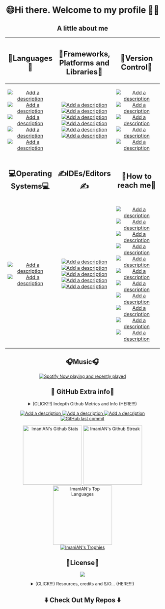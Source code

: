 <h1 align="center"> <!--- Level 2 Heading to align contents -->
  😄Hi there. Welcome to my profile 🤗👋
</h1>

<h2 align="center">A little about me</h2> <!--- Level 2 Heading to align contents -->
<table> <!--- Table Grid format for readability -->
  <thead>
    <tr>
      <th>
        <h2 align="center">🧠Languages🧠</h2> <!--- Level 2 Heading to align contents -->
      </th>
      <th>
        <h2 align="center">🥋Frameworks, Platforms and Libraries🥋</h2> <!--- Level 2 Heading to align contents -->
      </th>
      <th>
        <h2 align="center">🧙Version Control🧙 </h2> <!--- Level 2 Heading to align contents -->
      </th>
    </tr>
  </thead>
  <tbody>
    <tr>
      <td> <!--- Contents for "🧠Languages🧠" -->
        <p align="center"> <!--- P tag to align contents -->
          <a href="https://www.microsoft.com/en-us/sql-server/sql-server-downloads">
            <img src="https://img.shields.io/badge/Microsoft%20SQL%20Sever-CC2927?style=for-the-badge&logo=microsoft%20sql%20server&logoColor=white" alt="Add a description" title= "Click HERE to find out more">
          </a>
          <a href="https://www.javascript.com/">
            <img src="https://img.shields.io/badge/javascript-%23323330.svg?style=for-the-badge&logo=javascript&logoColor=%23F7DF1E" alt="Add a description" title= "Click HERE to find out more">
          </a>
          <a href="https://www.postgresql.org/">
            <img src="https://img.shields.io/badge/postgres-%23316192.svg?style=for-the-badge&logo=postgresql&logoColor=white" alt="Add a description" title= "Click HERE to find out more">
          </a>
          <a href="https://www.python.org/">
            <img src="https://img.shields.io/badge/python-3670A0?style=for-the-badge&logo=python&logoColor=ffdd54" alt="Add a description" title= "Click HERE to find out more">
          </a>
          <a href="https://docs.microsoft.com/en-us/dotnet/csharp/">
            <img src="https://img.shields.io/badge/c%23-%23239120.svg?style=for-the-badge&logo=c-sharp&logoColor=white" alt="Add a description" title= "Click HERE to find out more">
          </a>
        </p>
      </td>
      <td> <!--- Contents for "🥋Frameworks, Platforms and Libraries🥋" -->
        <p align="center"> <!--- P tag to align contents -->
          <a href="https://tailwindcss.com/">
            <img src="https://img.shields.io/badge/tailwind-%2338B2AC.svg?style=for-the-badge&logo=tailwind-css&logoColor=white" alt="Add a description" title= "Click HERE to find out more">
          </a>
          <a href="https://supabase.com/">
            <img src="https://img.shields.io/badge/Supabase-3ECF8E?style=for-the-badge&logo=supabase&logoColor=white" alt="Add a description" title= "Click HERE to find out more">
          </a>
          <a href="https://nodejs.org/">
            <img src="https://img.shields.io/badge/node.js-6DA55F?style=for-the-badge&logo=node.js&logoColor=white" alt="Add a description" title= "Click HERE to find out more">
          </a>
          <a href="https://vercel.com/">
            <img src="https://img.shields.io/badge/vercel-%23000000.svg?style=for-the-badge&logo=vercel&logoColor=white" alt="Add a description" title= "Click HERE to find out more">
          </a>
          <a href="https://dotnet.microsoft.com/en-us/">
            <img src="https://img.shields.io/badge/.NET-5C2D91?style=for-the-badge&logo=.net&logoColor=white" alt="Add a description" title= "Click HERE to find out more">
          </a>
          <a href="https://svelte.dev/">
            <img src="https://img.shields.io/badge/svelte-%23f1413d.svg?style=for-the-badge&logo=svelte&logoColor=white" alt="Add a description" title= "Click HERE to find out more">
          </a>
        </p>
      </td>
<td> <!--- Contents for "🧙Version Control🧙" -->
        <p align="center"> <!--- P tag to align contents -->
          <a href="https://github.com/features/actions">
            <img src="https://img.shields.io/badge/github%20actions-%232671E5.svg?style=for-the-badge&logo=githubactions&logoColor=white" alt="Add a description" title= "Click HERE to find out more">
          </a>
          <a href="https://about.gitlab.com/">
            <img src="https://img.shields.io/badge/GitLab%20CI-%23181717.svg?style=for-the-badge&logo=gitlab&logoColor=white" alt="Add a description" title= "Click HERE to find out more">
          </a>
          <a href="https://about.gitlab.com/">
            <img src="https://img.shields.io/badge/gitlab-%23181717.svg?style=for-the-badge&logo=gitlab&logoColor=white" alt="Add a description" title= "Click HERE to find out more">
          </a>
          <a href="https://github.com/ImaniAN">
            <img src="https://img.shields.io/badge/github-%23121011.svg?style=for-the-badge&logo=github&logoColor=white" alt="Add a description" title= "Click HERE to find out more">
          </a>
          <a href="https://git-scm.com/">
            <img src="https://img.shields.io/badge/git-%23F05033.svg?style=for-the-badge&logo=git&logoColor=white" alt="Add a description" title= "Click HERE to find out more">
          </a>
        </p>
      </td>
    </tr>
    <tr>
      <td>
        <h2 align="center">💻Operating Systems💻</h2> <!--- Level 2 Heading to align contents -->
      </td>
      <td>
        <h2 align="center">✍IDEs/Editors✍</h2> <!--- Level 2 Heading to align contents -->
      </td>
      <td>
        <h2 align="center">📲How to reach me📲</h2> <!--- Level 2 Heading to align contents -->
      </td>
    </tr>
    <tr>
          <td> <!--- Contents for "💻Operating System💻" -->
        <p align="center"> <!--- P tag to align contents -->
         <a href="https://www.microsoft.com/en-za/windows">
          <img src="https://img.shields.io/badge/Windows%20Server%202022-0078D6?style=for-the-badge&logo=windows&logoColor=white" alt="Add a description" title= "Click HERE to find out more">
        <a href="https://www.nginx.com/">
          <img src="https://img.shields.io/badge/nginx-%23009639.svg?style=for-the-badge&logo=nginx&logoColor=white" alt="Add a description" title= "Click HERE to find out more">
        </p>
      </td>
      <td> <!--- Contents for "✍IDEs/Editors✍" -->
        <p align="center"> <!--- P tag to align contents -->
          <a href="https://code.visualstudio.com/">
            <img src="https://img.shields.io/badge/Visual%20Studio%20Code-0078d7.svg?style=for-the-badge&logo=visual-studio-code&logoColor=white" alt="Add a description" title= "Click HERE to find out more">
          </a>
          <a href="https://visualstudio.microsoft.com/">
            <img src="https://img.shields.io/badge/Visual%20Studio-5C2D91.svg?style=for-the-badge&logo=visual-studio&logoColor=white" alt="Add a description" title= "Click HERE to find out more">
          </a>
          <a href="https://www.jetbrains.com/pycharm/">
            <img src="https://img.shields.io/badge/pycharm-143?style=for-the-badge&logo=pycharm&logoColor=black&color=black&labelColor=green" alt= "Add a description" title= "Click HERE to find out more">
          </a>
          <a href="https://www.postman.com/">
            <img src="https://img.shields.io/badge/Postman-FF6C37?style=for-the-badge&logo=postman&logoColor=white" alt="Add a description" title= "Click HERE to find out more">
          </a>
          <a href="https://jupyter.org/">
            <img src="https://img.shields.io/badge/jupyter-%23FA0F00.svg?style=for-the-badge&logo=jupyter&logoColor=white" alt="Add a description" title= "Click HERE to find out more">
          </a>
        </p>
      </td>
            <td> <!--- Contents for "🙏Sponsor Me🙏" -->
        <p align="center"> <!--- P tag to align contents -->
          </a>
          <a href="mailto:imani.niyigena@outlook.com">
            <img src="https://img.shields.io/badge/Microsoft_Outlook-0078D4?style=for-the-badge&logo=microsoft-outlook&logoColor=white" alt="Add a description" title= "Click HERE to find out more">
          </a>
          <a href="https://github.com/ImaniAN">
            <img src="https://img.shields.io/github/followers/ImaniAN?label=ImaniAN&logo=GitHub&style=for-the-badge" alt="Add a description" title= "Click HERE to find out more">
          </a>
          <a href="https://linktr.ee/imaniniyigena">
            <img src="https://img.shields.io/badge/linktr.ee-1de9b6?style=for-the-badge&logo=linktree&logoColor=white" alt="Add a description" title= "Click HERE to find out more">
          </a>
          <a href="https://www.linkedin.com/in/imani-niyigena-04ab47136/">
            <img src="https://img.shields.io/badge/linkedin-%230077B5.svg?style=for-the-badge&logo=linkedin&logoColor=white" alt="Add a description" title= "Click HERE to find out more">
          </a>
          <a href="mailto:imanix8@gmail.com">
            <img src="https://img.shields.io/badge/Gmail-D14836?style=for-the-badge&logo=gmail&logoColor=white" alt="Add a description" title= "Click HERE to find out more">
          </a>
        <a href="https://www.buymeacoffee.com/KingIAN">
          <img src="https://img.shields.io/badge/Buy%20Me%20a%20Coffee-ffdd00?style=for-the-badge&logo=buy-me-a-coffee&logoColor=black" alt="Add a description" title= "Click HERE to find out more">
        </a>
        <a href="https://www.blockchain.com/explorer/addresses/eth/0x0fE164Fa8e566908aa873a0610170d49804bC123">
          <img src="https://img.shields.io/badge/Ethereum-3C3C3D?style=for-the-badge&logo=Ethereum&logoColor=white" alt="Add a description" title= "Click HERE to find out more">
        </a>
        <a href="https://blockchair.com/litecoin/address/MKgSAbMUhrjbKVzak9KHJ6HvBD75rHd4oZ">
          <img src="https://img.shields.io/badge/Litecoin-A6A9AA?style=for-the-badge&logo=Litecoin&logoColor=white" alt="Add a description" title= "Click HERE to find out more">
        </a>
        <a href="https://www.blockchain.com/explorer/addresses/btc/3GJ2JR5m8iTGr6XufSJ7cRhv5iotfydSs4">
          <img src="https://img.shields.io/badge/Bitcoin-000?style=for-the-badge&logo=bitcoin&logoColor=white" alt="Add a description" title= "Click HERE to find out more">
        </a>
        <a href="https://www.paypal.me/ImaniNiyigena">
          <img src="https://img.shields.io/badge/PayPal-00457C?style=for-the-badge&logo=paypal&logoColor=white" alt="Add a description" title= "Click HERE to find out more">
        </a>
        <a href="https://xrpscan.com/account/rsRy14FvipgqudiGmptJBhr1RtpsgfzKMM">
          <img src="https://img.shields.io/badge/Xrp-black?style=for-the-badge&logo=xrp&logoColor=white" alt="Add a description" title= "Click HERE to find out more">
        </a>
      </p>
      </td>
    </tr>
  </tbody>
</table>

<h2 align="center">🎧Music🎧</h2> <!--- Level 2 Heading to align contents -->

<p align="center"> <!--- P tag to align contents -->
  <a href="https://open.spotify.com/user/3le8v925s45h586cyv9dfpdlt" align="center"> <!--- Spotify currently playing and last played with link to Spotify Account -->
    <img src="https://spotify-github-profile.vercel.app/api/view?uid=3le8v925s45h586cyv9dfpdlt&cover_image=true&theme=default&bar_color_cover=true" align="center" alt="Spotify Now playing and recently played" title= "Click HERE to find out more">
  </a><!--- Spotify currently playing and last played with link to Spotify Account -->
</p>

<h2 align="center">🤝 GitHub Extra info🤝</h2> <!--- Level 2 Heading to align contents -->
<details align="center">
  <summary>
  (CLICK!!!) Indepth Github Metrics and Info (HERE!!!)
  </summary>
  <ol>
    <a href="https://github.com/ImaniAN">
    <img src="https://api.star-history.com/svg?repos=ImaniAN/ImaniAN&type=Date" alt="Add a description" title= "Click HERE to find out more">
  </a>
    <p align="center">
<img src="https://metrics.lecoq.io/ImaniAN?template=classic&base.indepth=true&base.hireable=true&isocalendar=1&languages=1&achievements=1&base=header%2C%20activity%2C%20community%2C%20repositories%2C%20metadata&base.indepth=true&base.hireable=true&base.skip=false&isocalendar=false&isocalendar.duration=full-year&languages=false&languages.ignored=HTML%2C%20CSS%2C%20M4%2C%20C%2C%20C%2B%2B%2C%20PHP%2C%20Makefile%2C%20Roff%2C%20CMake%2C%20Shell&languages.limit=9&languages.threshold=0%25&languages.other=false&languages.colors=github&languages.sections=most-used&languages.indepth=false&languages.analysis.timeout=15&languages.analysis.timeout.repositories=7.5&languages.categories=markup%2C%20programming&languages.recent.categories=markup%2C%20programming&languages.recent.load=300&languages.recent.days=14&achievements=false&achievements.threshold=X&achievements.secrets=true&achievements.display=detailed&achievements.limit=999&config.timezone=Africa%2FJohannesburg" width="90%"></img>
</p>
  </ol>
</details>

<p align="center"> <!--- P tag to align contents -->
  <a href="https://github.com/ImaniAN">
    <img src="https://komarev.com/ghpvc/?username=ImaniAN&&style=for-the-badge" alt="Add a description" title= "Click HERE to find out more">
  </a>
  <a href="https://github.com/ImaniAN/ImaniAN/network/members">
    <img src="https://img.shields.io/github/forks/ImaniAN/ImaniAN?style=for-the-badge&color=1D70B8&logo=GitHub&logoColor=FFFFFF&label=Repo%20Forks" alt="Add a description" title= "Click HERE to find out more">
   </a>
     <a href="https://github.com/ImaniAN/ImaniAN/stargazers">
    <img src="https://img.shields.io/github/stars/ImaniAN/ImaniAN?style=for-the-badge&logo=GitHub&logoColor=FFFFFF&color=1D70B8&label=Repo%20Stargazers" alt="Add a description" title= "Click HERE to find out more">
   </a>
  <a href="https://github.com/ImaniAN">
   <img alt="GitHub last commit" src="https://img.shields.io/github/last-commit/ImaniAN/ImaniAN?style=for-the-badge&color=1D70B8&logo=GitHub&logoColor=FFFFFF&label=Last%20Updated" title= "Click HERE to find out more">
  </a>
    </p>
  <p align="center"> <!--- P tag to align contents -->
    <a href="https://github.com/ImaniAN">
      <img alt="ImaniAN's Github Stats" title= "Click HERE to find out more" src="https://denvercoder1-github-readme-stats.vercel.app/api/?username=ImaniAN&show_icons=true&include_all_commits=true&count_private=true&layout=compact&theme=gotham" height="192px">
    </a>
        <a href="https://github.com/ImaniAN">
      <img alt="ImaniAN's Github Streak" title= "Click HERE to find out more" src="https://github-readme-streak-stats.herokuapp.com/?user=ImaniAN&theme=gotham&include_all_commits=true&count_private=true&hide_border=false" height="192px">
    </a>
    <a href="https://github.com/ImaniAN">
    <img alt="ImaniAN's Top Languages" title= "Click HERE to find out more" src="https://github-readme-stats.vercel.app/api/top-langs/?username=ImaniAN&hide=html,css,m4,c++,java,php,makefile,roff,cmake,shell&langs_count=9&layout=compact&theme=gotham" height="192px">
    </a>
    <br>
      <a href="https://github.com/ImaniAN">
      <img alt="ImaniAN's Trophies" title= "Click HERE to find out more" src="https://github-trophies.vercel.app/?username=ImaniAN&column=6&theme=juicyfresh&no-frame=false&no-bg=true&margin-w=4">
    </a>
</p>
<h2 align="center">🔐License🔐</h2> <!--- Level 2 Heading to align contents -->
<p align="center"> <!--- P tag to align contents -->
  <a href="https://github.com/ImaniAN/ImaniAN/blob/main/LICENSE">
    <img src="https://img.shields.io/github/license/ImaniAN/ImaniAN?style=for-the-badge&color=1D70B8">
  </a>
</p>

<details>
  <summary align="center">
  (CLICK!!!) Resources, credits and S/O... (HERE!!!)
  </summary>
  <ol>
    <li><a href="https://github.com/stars/ImaniAN/lists/readme">My personal list of GitHub ReadMe resources</a></li>
    <li><a href="https://awesome-github-readme-profile.netlify.app/">A Collection of GitHub Profiles with awesome ReadMe by categories</a></li>
    <li><a href="https://arturssmirnovs.github.io/github-profile-readme-generator/">GitHub Profile ReadMe Generator by arturssmirnovs</a></li>
    <li><a href="https://github.com/abhisheknaiidu/abhisheknaiidu">A GitHub Profile - abhisheknaiidu </a></li>
    <li><a href="https://github.com/DenverCoder1/DenverCoder1">A GitHub Profile - DenverCoder1</a></li>
    <li><a href="https://github.com/liununu/liununu">A GitHub Profile - liununu</a></li>
    <li><a href="https://github.com/Ileriayo/markdown-badges">Markdown Badges by Ileriayo</a></li>
    <li><a href="https://github.com/lowlighter/metrics">GitHub Account/Repo Metric by lowlighter</a></li>
    <li><a href="https://github.com/matiassingers/awesome-readme">Awesome ReadMe's by matiassingers</a></li>
    <li><a href="https://github.com/dec0dOS/amazing-github-template#acknowledgements">Awesome ReadMe acknowledgements by dec0dOS</a></li>
    <li><a href="https://github.com/dec0dOS/amazing-github-template">Awesome ReadMe's by dec0dOS</a></li>
    <li><a href="https://github.com/abhisheknaiidu/awesome-github-profile-readme">Awesome ReadMe's by abhisheknaiidu</a></li>
    <li><a href="https://spotify-github-profile.vercel.app/api/login">Spotify GitHub Profile Connecter (The one I used) </a></li>
    <li><a href="https://github.com/kittinan/spotify-github-profile">Spotify GitHub Profile Connecter by kittinan</a></li>
    <li><a href="https://rahuldkjain.github.io/gh-profile-readme-generator/">GitHub Profile ReadMe Generator by rahuldkjain</a></li>
    <li><a href="https://github.com/anuraghazra/github-readme-stats">GitHub Stats by anuraghazra</a></li>
    <li><a href="https://github.com/arturssmirnovs/github-profile-views-counter">Github Profile Views Counter by arturssmirnovs</a></li>
    <li><a href="https://github.com/ryo-ma/github-profile-trophy">Github Profile Trophies by ryo-ma</a></li>
    <li><a href="https://github.com/DenverCoder1/github-readme-streak-stats">Github ReadMe Streak Stats by DenverCoder1</a></li>
    <li><a href="https://github.com/Ashutosh00710/github-readme-activity-graph">Github Readme Activity Graph Ashutosh00710</a></li>
    <li><a href="https://star-history.com/#ImaniAN/ImaniAN&Date">Star History for GitHub Repos</a></li>
    <li><a href="https://github-readme-streak-stats.herokuapp.com/demo/">Github ReadMe Streak Stats</a></li>
    <li><a href="https://coderjojo.github.io/creative-profile-readme/">A Collection of GitHub Profiles with awesome ReadMe</a></li>
  </ol>
</details>

<h2  align="center">⬇️ Check Out My Repos ⬇️ </h2>

<!--
# Top 5 Badges That Will Take Your GitHub Repository to the Next Level
## 1. GitHub Stats
![Your Repository's Stats](https://github-readme-stats.vercel.app/api?username=Tanu-N-Prabhu&show_icons=true)
## 2. Most Used Languages
![Your Repository's Stats](https://github-readme-stats.vercel.app/api/top-langs/?username=Tanu-N-Prabhu&theme=blue-green)
## 3. Contributors Badge
![Your Repository's Stats](https://contrib.rocks/image?repo=Tanu-N-Prabhu/Python)
## 4. Random Joke Generator
![Jokes Card](https://readme-jokes.vercel.app/api)
## 5. Profile View Counter
![Profile View Counter](https://komarev.com/ghpvc/?username=ImaniAN)
### Repository View Counter - HITS
![Hits](https://hitcounter.pythonanywhere.com/count/tag.svg?url=https://github.com/Tanu-N-Prabhu/Python)
 -->

 <!--- SECTION START: Contents for Number of profile visitors -->
<!--   <div align="center">
  <br>
    <p align="centre"><b>Number of profile visitors</b></p>
    <p align="center"><img align="center" src="https://profile-counter.glitch.me/{ImaniAN}/count.svg" /></p>
  <br>
 </div>
<p align="center">
  <img align="" height='120px' src="https://raw.githubusercontent.com/rodrigograca31/rodrigograca31/master/matrix.svg" />
</p>
 <hr> -->
 <!--- SECTION END: Contents for Number of profile visitors -->
